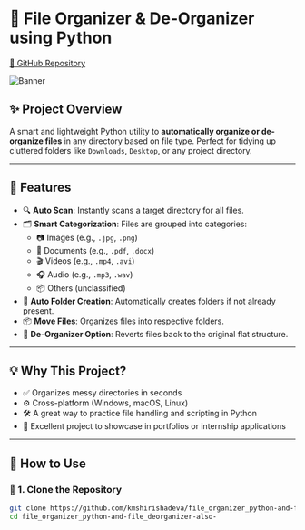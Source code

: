 # 📂 File Organizer & De-Organizer using Python

[🔗 GitHub Repository](https://github.com/kmshirishadeva/file_organizer_python-and-file_deorganizer-also-)

![Banner](https://github.com/kmshirishadeva/file_organizer_python-and-file_deorganizer-also-/raw/main/preview.png)

## ✨ Project Overview

A smart and lightweight Python utility to **automatically organize or de-organize files** in any directory based on file type. Perfect for tidying up cluttered folders like `Downloads`, `Desktop`, or any project directory.

---

## 🚀 Features

- 🔍 **Auto Scan**: Instantly scans a target directory for all files.
- 🗂️ **Smart Categorization**: Files are grouped into categories:
  - 📷 Images (e.g., `.jpg`, `.png`)
  - 📄 Documents (e.g., `.pdf`, `.docx`)
  - 🎬 Videos (e.g., `.mp4`, `.avi`)
  - 🎧 Audio (e.g., `.mp3`, `.wav`)
  - 📦 Others (unclassified)
- 📁 **Auto Folder Creation**: Automatically creates folders if not already present.
- 📦 **Move Files**: Organizes files into respective folders.
- 🔄 **De-Organizer Option**: Reverts files back to the original flat structure.
  
---

## 💡 Why This Project?

- ✅ Organizes messy directories in seconds
- ⚙️ Cross-platform (Windows, macOS, Linux)
- 🛠️ A great way to practice file handling and scripting in Python
- 💼 Excellent project to showcase in portfolios or internship applications

---

## 🧠 How to Use

### 🔹 1. Clone the Repository
```bash
git clone https://github.com/kmshirishadeva/file_organizer_python-and-file_deorganizer-also-
cd file_organizer_python-and-file_deorganizer-also-
